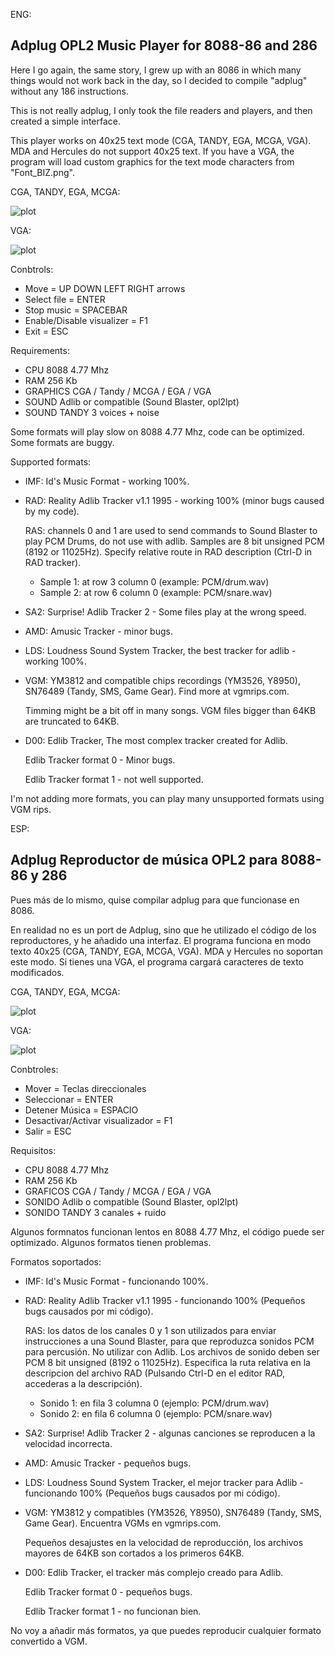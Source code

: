 ENG:

Adplug OPL2 Music Player for 8088-86 and 286
--------------------------------------------

Here I go again, the same story, I grew up with an 8086 in which many things would not work 
back in the day, so I decided to compile "adplug" without any 186 instructions.

This is not really adplug, I only took the file readers and players, and then created a simple interface.

This player works on 40x25 text mode (CGA, TANDY, EGA, MCGA, VGA). MDA and Hercules do not support 40x25 text.
If you have a VGA, the program will load custom graphics for the text mode characters from "Font_BIZ.png".


CGA, TANDY, EGA, MCGA:

![plot](https://raw.githubusercontent.com/mills32/Adplug-for-8088-86/master/CGA.png)


VGA:

![plot](https://raw.githubusercontent.com/mills32/Adplug-for-8088-86/master/VGA.png)


Conbtrols: 
- Move = UP DOWN LEFT RIGHT arrows
- Select file = ENTER
- Stop music = SPACEBAR
- Enable/Disable visualizer = F1
- Exit = ESC

Requirements:
- CPU 8088 4.77 Mhz
- RAM 256 Kb
- GRAPHICS CGA / Tandy / MCGA / EGA / VGA
- SOUND Adlib or compatible (Sound Blaster, opl2lpt)
- SOUND TANDY 3 voices + noise

Some formats will play slow on 8088 4.77 Mhz, code can be optimized.
Some formats are buggy. 

Supported formats:
- IMF: Id's Music Format - working 100%.
- RAD: Reality Adlib Tracker v1.1 1995 - working 100% (minor bugs caused by my code).

  RAS: channels 0 and 1 are used to send commands to Sound Blaster to play PCM Drums, do not use with adlib.
  Samples are 8 bit unsigned PCM (8192 or 11025Hz). Specify relative route in RAD description (Ctrl-D in RAD tracker).
  - Sample 1: at row 3 column 0 (example: PCM/drum.wav)
  - Sample 2: at row 6 column 0 (example: PCM/snare.wav)

- SA2: Surprise! Adlib Tracker 2 - Some files play at the wrong speed.
- AMD: Amusic Tracker - minor bugs.
- LDS: Loudness Sound System Tracker, the best tracker for adlib - working 100%.
- VGM: YM3812 and compatible chips recordings (YM3526, Y8950), SN76489 (Tandy, SMS, Game Gear). Find more at vgmrips.com.

  Timming might be a bit off in many songs. VGM files bigger than 64KB are truncated to 64KB.

- D00: Edlib Tracker, The most complex tracker created for Adlib.
  
  Edlib Tracker format 0 - Minor bugs. 
  
  Edlib Tracker format 1 - not well supported. 

I'm not adding more formats, you can play many unsupported formats using VGM rips.

ESP:

Adplug Reproductor de música OPL2 para 8088-86 y 286
--------------------------------------------

Pues más de lo mismo, quise compilar adplug para que funcionase en 8086.

En realidad no es un port de Adplug, sino que he utilizado el código de los reproductores, y he añadido una interfaz.
El programa funciona en modo texto 40x25 (CGA, TANDY, EGA, MCGA, VGA). MDA y Hercules no soportan este modo.
Si tienes una VGA, el programa cargará caracteres de texto modificados.


CGA, TANDY, EGA, MCGA:

![plot](https://raw.githubusercontent.com/mills32/Adplug-for-8088-86/master/CGA.png)


VGA:

![plot](https://raw.githubusercontent.com/mills32/Adplug-for-8088-86/master/VGA.png)



Conbtroles: 
- Mover = Teclas direccionales
- Seleccionar = ENTER
- Detener Música = ESPACIO
- Desactivar/Activar visualizador = F1
- Salir = ESC

Requisitos:
- CPU 8088 4.77 Mhz
- RAM 256 Kb
- GRAFICOS CGA / Tandy / MCGA / EGA / VGA
- SONIDO Adlib o compatible (Sound Blaster, opl2lpt)
- SONIDO TANDY 3 canales + ruido

Algunos formnatos funcionan lentos en 8088 4.77 Mhz, el código puede ser optimizado.
Algunos formatos tienen problemas.

Formatos soportados:
- IMF: Id's Music Format - funcionando 100%.
- RAD: Reality Adlib Tracker v1.1 1995 - funcionando 100% (Pequeños bugs causados por mi código).

  RAS: los datos de los canales 0 y 1 son utilizados para enviar instrucciones a una Sound Blaster, 
  para que reproduzca sonidos PCM para percusión. No utilizar con Adlib.
  Los archivos de sonido deben ser PCM 8 bit unsigned (8192 o 11025Hz). Especifica la ruta relativa en la descripcion del archivo RAD
  (Pulsando Ctrl-D en el editor RAD, accederas a la descripción).
  - Sonido 1: en fila 3 columna 0 (ejemplo: PCM/drum.wav)
  - Sonido 2: en fila 6 columna 0 (ejemplo: PCM/snare.wav)

- SA2: Surprise! Adlib Tracker 2 - algunas canciones se reproducen a la velocidad incorrecta.
- AMD: Amusic Tracker - pequeños bugs.
- LDS: Loudness Sound System Tracker, el mejor tracker para Adlib - funcionando 100% (Pequeños bugs causados por mi código).
- VGM: YM3812 y compatibles (YM3526, Y8950), SN76489 (Tandy, SMS, Game Gear). Encuentra VGMs en vgmrips.com.

  Pequeños desajustes en la velocidad de reproducción, los archivos mayores de 64KB son cortados a los primeros 64KB.

- D00: Edlib Tracker, el tracker más complejo creado para Adlib.

  Edlib Tracker format 0 - pequeños bugs. 
  
  Edlib Tracker format 1 - no funcionan bien. 

No voy a añadir más formatos, ya que puedes reproducir cualquier formato convertido a VGM.


